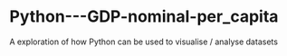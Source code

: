 # Python---GDP-nominal-per_capita
A exploration of how Python can be used to visualise /  analyse datasets

